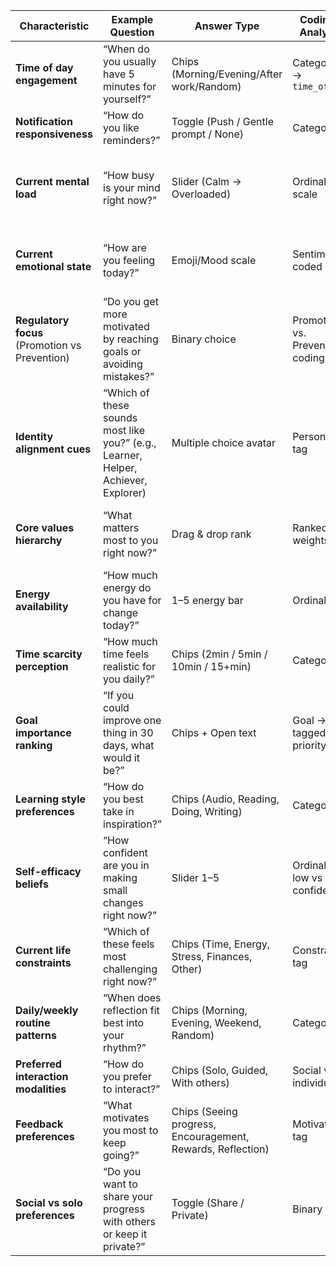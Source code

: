 | **Characteristic**                             | **Example Question**                                                               | **Answer Type**                                             | **Coding / Analysis**            | **Default Mapping**                                                                  |
| ---------------------------------------------- | ---------------------------------------------------------------------------------- | ----------------------------------------------------------- | -------------------------------- | ------------------------------------------------------------------------------------ |
| **Time of day engagement**                     | “When do you usually have 5 minutes for yourself?”                                 | Chips (Morning/Evening/After work/Random)                   | Categorical → `time_of_day`      | Sets nudge & intervention timing                                                     |
| **Notification responsiveness**                | “How do you like reminders?”                                                       | Toggle (Push / Gentle prompt / None)                        | Categorical                      | Determines notification intensity & style                                            |
| **Current mental load**                        | “How busy is your mind right now?”                                                 | Slider (Calm → Overloaded)                                  | Ordinal scale                    | Chooses intervention complexity (low load = deeper tasks, high load = micro-reliefs) |
| **Current emotional state**                    | “How are you feeling today?”                                                       | Emoji/Mood scale                                            | Sentiment-coded                  | Maps to mood-aligned interventions (calm, energize, ground)                          |
| **Regulatory focus** (Promotion vs Prevention) | “Do you get more motivated by reaching goals or avoiding mistakes?”                | Binary choice                                               | Promotion vs. Prevention coding  | Affects intervention framing (growth vs. safety focus)                               |
| **Identity alignment cues**                    | “Which of these sounds most like you?” (e.g., Learner, Helper, Achiever, Explorer) | Multiple choice avatar                                      | Persona tag                      | Interventions framed in identity-congruent language                                  |
| **Core values hierarchy**                      | “What matters most to you right now?”                                              | Drag & drop rank                                            | Ranked weights                   | Values-congruent suggestions (e.g., family, growth, balance)                         |
| **Energy availability**                        | “How much energy do you have for change today?”                                    | 1–5 energy bar                                              | Ordinal                          | Filters high-effort vs. low-effort interventions                                     |
| **Time scarcity perception**                   | “How much time feels realistic for you daily?”                                     | Chips (2min / 5min / 10min / 15+min)                        | Categorical                      | Filters intervention length                                                          |
| **Goal importance ranking**                    | “If you could improve one thing in 30 days, what would it be?”                     | Chips + Open text                                           | Goal → tagged priority           | Guides primary recommendation set                                                    |
| **Learning style preferences**                 | “How do you best take in inspiration?”                                             | Chips (Audio, Reading, Doing, Writing)                      | Categorical                      | Matches intervention modality                                                        |
| **Self-efficacy beliefs**                      | “How confident are you in making small changes right now?”                         | Slider 1–5                                                  | Ordinal → low vs high confidence | Low = small wins, high = bigger challenges                                           |
| **Current life constraints**                   | “Which of these feels most challenging right now?”                                 | Chips (Time, Energy, Stress, Finances, Other)               | Constraint tag                   | Adjusts feasibility of recommendations                                               |
| **Daily/weekly routine patterns**              | “When does reflection fit best into your rhythm?”                                  | Chips (Morning, Evening, Weekend, Random)                   | Categorical                      | Sets habitual anchor                                                                 |
| **Preferred interaction modalities**           | “How do you prefer to interact?”                                                   | Chips (Solo, Guided, With others)                           | Social vs. individual            | Matches delivery mode                                                                |
| **Feedback preferences**                       | “What motivates you most to keep going?”                                           | Chips (Seeing progress, Encouragement, Rewards, Reflection) | Motivator tag                    | Chooses feedback loop style                                                          |
| **Social vs solo preferences**                 | “Do you want to share your progress with others or keep it private?”               | Toggle (Share / Private)                                    | Binary                           | Enables/disables social features                                                     |
